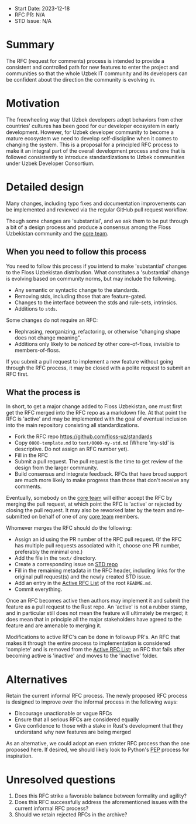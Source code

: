 - Start Date: 2023-12-18
- RFC PR: N/A
- STD Issue: N/A

# Summary

The RFC (request for comments) process is intended to provide a
consistent and controlled path for new features to enter the project
and communities so that the whole Uzbek IT community and its developers
can be confident about the direction the community is evolving in.

# Motivation

The freewheeling way that Uzbek developers adopt behaviors from other
countries' cultures has been good for our developer ecosystem in early
development. However, for Uzbek developer community to become a mature ecosystem
we need to develop self-discipline when it comes to changing
the system. This is a proposal for a principled RFC process to make
it an integral part of the overall development process and one that
is followed consistently to introduce standardizations to Uzbek communities
under Uzbek Developer Consortium.

# Detailed design

Many changes, including typo fixes and documentation improvements can be
implemented and reviewed via the regular GitHub pull request workflow.

Though some changes are 'substantial', and we ask them to be put
through a bit of a design process and produce a consensus among the Floss
Uzbekistan community and the [core team].

## When you need to follow this process

You need to follow this process if you intend to make 'substantial'
changes to the Floss Uzbekistan distribution. What constitutes a 'substantial'
change is evolving based on community norms, but may include the following.

- Any semantic or syntactic change to the standards.
- Removing stds, including those that are feature-gated.
- Changes to the interface between the stds and rule-sets, intrinsics.
- Additions to `stds`.

Some changes do not require an RFC:

- Rephrasing, reorganizing, refactoring, or otherwise "changing shape
  does not change meaning".
- Additions only likely to be _noticed by_ other core-of-floss,
  invisible to members-of-floss.

If you submit a pull request to implement a new feature without going
through the RFC process, it may be closed with a polite request to
submit an RFC first.

## What the process is

In short, to get a major change added to Floss Uzbekistan, one must first get the
RFC merged into the RFC repo as a markdown file. At that point the RFC
is 'active' and may be implemented with the goal of eventual inclusion
into the main repository consisting all standardizations.

- Fork the RFC repo https://github.com/floss-uz/standards
- Copy `0000-template.md` to `text/0000-my-std.md` (Where
  'my-std' is descriptive. Do not assign an RFC number yet).
- Fill in the RFC
- Submit a pull request. The pull request is the time to get review of
  the design from the larger community.
- Build consensus and integrate feedback. RFCs that have broad support
  are much more likely to make progress than those that don't receive any
  comments.

Eventually, somebody on the [core team] will either accept the RFC by
merging the pull request, at which point the RFC is 'active' or
rejected by closing the pull request. It may also be reworked later by the
team and re-submitted on behalf of one of any [core team] members.

Whomever merges the RFC should do the following:

- Assign an id using the PR number of the RFC pull request. (If the RFC
  has multiple pull requests associated with it, choose one PR number,
  preferably the minimal one.)
- Add the file in the `text/` directory.
- Create a corresponding issue on [STD repo](https://github.com/floss-uz/standards)
- Fill in the remaining metadata in the RFC header, including links for
  the original pull request(s) and the newly created STD issue.
- Add an entry in the [Active RFC List] of the root `README.md`.
- Commit everything.

Once an RFC becomes active then authors may implement it and submit the
feature as a pull request to the Rust repo. An 'active' is not a rubber
stamp, and in particular still does not mean the feature will ultimately
be merged; it does mean that in principle all the major stakeholders
have agreed to the feature and are amenable to merging it.

Modifications to active RFC's can be done in followup PR's. An RFC that
makes it through the entire process to implementation is considered
'complete' and is removed from the [Active RFC List]; an RFC that fails
after becoming active is 'inactive' and moves to the 'inactive' folder.

[Active RFC List]: ../README.md#active-rfc-list

# Alternatives

Retain the current informal RFC process. The newly proposed RFC process is
designed to improve over the informal process in the following ways:

- Discourage unactionable or vague RFCs
- Ensure that all serious RFCs are considered equally
- Give confidence to those with a stake in Rust's development that they
  understand why new features are being merged

As an alternative, we could adopt an even stricter RFC process than the one proposed here. If desired, we should likely look to Python's [PEP] process for inspiration.

# Unresolved questions

1. Does this RFC strike a favorable balance between formality and agility?
2. Does this RFC successfully address the aforementioned issues with the current
   informal RFC process?
3. Should we retain rejected RFCs in the archive?

[core team]: https://matrix.to/#/#stds:floss.uz
[PEP]: http://legacy.python.org/dev/peps/pep-0001/
